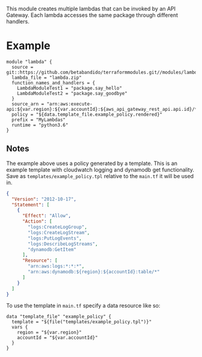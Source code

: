This module creates multiple lambdas that can be invoked by an API Gateway. Each lambda accesses the same package through different handlers.

# Example

```hcl
module "lambda" { 
  source = git::https://github.com/betabandido/terraformmodules.git//modules/lambda"
  lambda_file = "lambda.zip"
  function_names_and_handlers = {
    LambdaModuleTest1 = "package.say_hello"
    LambdaModuleTest2 = "package.say_goodbye"
  }
  source_arn = "arn:aws:execute-api:${var.region}:${var.accountId}:${aws_api_gateway_rest_api.api.id}/*/GET/*/*"
  policy = "${data.template_file.example_policy.rendered}"
  prefix = "MyLambdas"
  runtime = "python3.6"
}
```

## Notes

The example above uses a policy generated by a template. This is an example template with cloudwatch logging and dynamodb get functionality. Save as `templates/example_policy.tpl` relative to the `main.tf` it will be used in.

```json
{
  "Version": "2012-10-17",
  "Statement": [
    {
      "Effect": "Allow",
      "Action": [
        "logs:CreateLogGroup",
        "logs:CreateLogStream",
        "logs:PutLogEvents",
        "logs:DescribeLogStreams",
        "dynamodb:GetItem"
      ],
      "Resource": [
        "arn:aws:logs:*:*:*",
        "arn:aws:dynamodb:${region}:${accountId}:table/*"
      ]
    }
  ]
}
```

To use the template in `main.tf` specify a data resource like so:

```hcl
data "template_file" "example_policy" {
  template = "${file("templates/example_policy.tpl")}"
  vars {
    region = "${var.region}"
    accountId = "${var.accountId}"
  }
}
```
